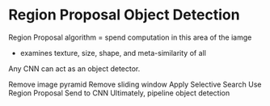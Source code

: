 # Region Proposal Object Detection

Region Proposal algorithm = spend computation in this area of the iamge
- examines texture, size, shape, and meta-similarity of all

Any CNN can act as an object detector.

Remove image pyramid
Remove sliding window
Apply Selective Search
Use Region Proposal
Send to CNN 
Ultimately, pipeline object detection

